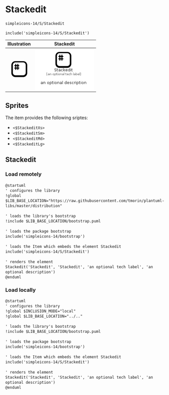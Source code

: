 # Stackedit


```text
simpleicons-14/S/Stackedit
```

```text
include('simpleicons-14/S/Stackedit')
```



| Illustration | Stackedit |
| :---: | :---: |
| ![illustration for Illustration](../../simpleicons-14/S/Stackedit.png) | ![illustration for Stackedit](../../simpleicons-14/S/Stackedit.Local.png) |



## Sprites
The item provides the following sriptes:

- `<$StackeditXs>`
- `<$StackeditSm>`
- `<$StackeditMd>`
- `<$StackeditLg>`





## Stackedit

### Load remotely
```plantuml
@startuml
' configures the library
!global $LIB_BASE_LOCATION="https://raw.githubusercontent.com/tmorin/plantuml-libs/master/distribution"

' loads the library's bootstrap
!include $LIB_BASE_LOCATION/bootstrap.puml

' loads the package bootstrap
include('simpleicons-14/bootstrap')

' loads the Item which embeds the element Stackedit
include('simpleicons-14/S/Stackedit')

' renders the element
Stackedit('Stackedit', 'Stackedit', 'an optional tech label', 'an optional description')
@enduml
```

### Load locally
```plantuml
@startuml
' configures the library
!global $INCLUSION_MODE="local"
!global $LIB_BASE_LOCATION="../.."

' loads the library's bootstrap
!include $LIB_BASE_LOCATION/bootstrap.puml

' loads the package bootstrap
include('simpleicons-14/bootstrap')

' loads the Item which embeds the element Stackedit
include('simpleicons-14/S/Stackedit')

' renders the element
Stackedit('Stackedit', 'Stackedit', 'an optional tech label', 'an optional description')
@enduml
```

